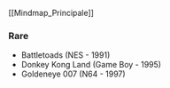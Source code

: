 ﻿[[Mindmap_Principale]]

### Rare

- Battletoads (NES - 1991)
- Donkey Kong Land (Game Boy - 1995)
- Goldeneye 007 (N64 - 1997)



